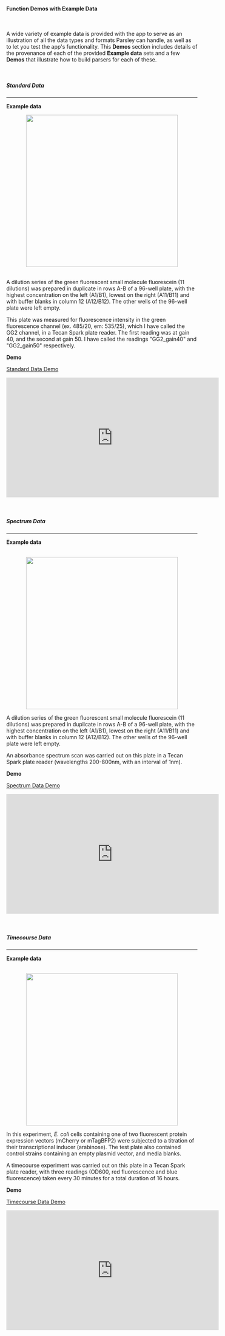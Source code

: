 #### <a name="demointro"> Function Demos with Example Data </a>
<br>

A wide variety of example data is provided with the app to serve as an illustration of all the data types and formats Parsley can handle, as well as to let you test the app's functionality. This <i class="fa-solid fa-circle-play"></i> **Demos** section includes details of the provenance of each of the provided **Example data** sets and a few **Demos** that illustrate how to build parsers for each of these.

<br>

##### <a name="standardex"> Standard Data </a>
<hr>

**Example data**

<div style="text-align: center;">
<img src="guide_greenfluorescence_platelayout.png" width = "400">
</div>
<br>

A dilution series of the green fluorescent small molecule fluorescein (11 dilutions) was prepared in duplicate in rows A-B of a 96-well plate, with the highest concentration on the left (A1/B1), lowest on the right (A11/B11) and with buffer blanks in column 12 (A12/B12). The other wells of the 96-well plate were left empty. 

This plate was measured for fluorescence intensity in the green fluorescence channel (ex. 485/20, em: 535/25), which I have called the GG2 channel, in a Tecan Spark plate reader. The first reading was at gain 40, and the second at gain 50. I have called the readings "GG2_gain40" and "GG2_gain50" respectively.

<a name="standarddemo"> **Demo** </a>

[Standard Data Demo](https://youtu.be/tPG3iNgiOtM)

<!-- <div style="text-align: center;">
<iframe width="560" height="315" src="https://www.youtube-nocookie.com/embed/tPG3iNgiOtM" title="YouTube video player" frameborder="0" allow="accelerometer; autoplay; clipboard-write; encrypted-media; gyroscope; picture-in-picture; web-share" allowfullscreen></iframe>
</div>
<br>
works! -->

<div style="text-align: center;">
<iframe width="560" height="315" src="https://www.youtube-nocookie.com/embed/tPG3iNgiOtM" frameborder="0" allowfullscreen loading="lazy"></iframe>
</div>
<br>

<!-- <div style="text-align: center;">
<iframe src="https://www.youtube.com/tPG3iNgiOtM" width="700px" height="394px" allowfullscreen loading="lazy"></iframe>
</div>
<br> -->

<!-- <div style="text-align: center;">
<iframe src="https://www.youtube-nocookie.com/tPG3iNgiOtM" width="700px" height="394px" allowfullscreen loading="lazy"></iframe>
</div>
<br> -->
<!--  -->

<!-- rel = 0 removed related videos? - fails -->
<!-- youtube videos = 16:9 ratio. 700h -> 394 wide -->
<!-- lazy loading only loads video if you scroll near it - not obvious whether this actually works -->
<!-- object of type closure https://www.youtube.com/embed/vgYS-F8opgE -->
<!-- vq=large: 480p; high quality, buffers slower
vq=hd720: 720p; best quality, buffers slowest -->

<br>

##### <a name="spectrumex"> Spectrum Data </a>
<hr>

**Example data**

<div style="text-align: center;">
<br>
<img src="guide_absorbancespectrum_platelayout.png" width = "400">
<br>
</div>

A dilution series of the green fluorescent small molecule fluorescein (11 dilutions) was prepared in duplicate in rows A-B of a 96-well plate, with the highest concentration on the left (A1/B1), lowest on the right (A11/B11) and with buffer blanks in column 12 (A12/B12). The other wells of the 96-well plate were left empty.

An absorbance spectrum scan was carried out on this plate in a Tecan Spark plate reader (wavelengths 200-800nm, with an interval of 1nm).

<a name="spectrumdemo"> **Demo** </a>

[Spectrum Data Demo](https://youtu.be/CCme-aDYyVE)

<div style="text-align: center;">
<iframe width="560" height="315" src="https://www.youtube-nocookie.com/embed/CCme-aDYyVE" frameborder="0" allowfullscreen loading="lazy"></iframe>
</div>
<br>

<br>

##### <a name="timecourseex"> Timecourse Data </a>
<hr>

**Example data**

<div style="text-align: center;">
<br>
<img src="guide_timecourse_platelayout.png" width = "400">
<br>
</div>

In this experiment, _E. coli_ cells containing one of two fluorescent protein expression vectors (mCherry or mTagBFP2) were subjected to a titration of their transcriptional inducer (arabinose). The test plate also contained control strains containing an empty plasmid vector, and media blanks.

A timecourse experiment was carried out on this plate in a Tecan Spark plate reader, with three readings (OD600, red fluorescence and blue fluorescence) taken every 30 minutes for a total duration of 16 hours.

<a name="timecoursedemo"> **Demo** </a>

[Timecourse Data Demo](https://youtu.be/9AfOpyTv5BM)

<div style="text-align: center;">
<iframe width="560" height="315" src="https://www.youtube-nocookie.com/embed/9AfOpyTv5BM" frameborder="0" allowfullscreen loading="lazy"></iframe>
</div>
<br>

<br>
